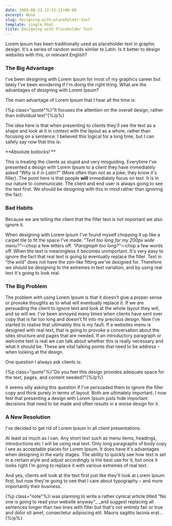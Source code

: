 ```yaml
---
date: 2009-08-31 12:53:11+00:00
excerpt: None
slug: designing-with-placeholder-text
template: single.html
title: Designing with Placeholder Text
---
```


Lorem Ipsum has been traditionally used as placeholder text in graphic design. It's a series of random words similar to Latin. Is it better to design websites with this, or relevant English?


### The Big Advantage


I've been designing with Lorem Ipsum for most of my graphics career but lately I've been wondering if I'm doing the right thing. What are the advantages of designing with Lorem Ipsum?

The main advantage of Lorem Ipsum that I hear all the time is:

{%p class="quote"%}"It focuses the attention on the overall design, rather than individual text"{%/p%}

The idea here is that when presenting to clients they'll see the text as a shape and look at it in context with the layout as a whole, rather than focusing on a sentence. I believed this logical for a long time, but I can safely say now that this is:

**Absolute bollocks!
**

This is treating the clients as stupid and very misguiding. Everytime I've presented a design with Lorem Ipsum to a client they have immediately asked _"Why is it in Latin?"_ (More often than not as a joke; they know it's filler). The point here is that people **will** immediately focus on text. It is in our nature to communicate. The client and end user is always going to see the text first. We should be designing with this in mind rather than ignoring the fact.


### Bad Habits


Because we are telling the client that the filler text is not important we also ignore it.

When designing with Lorem Ipsum I've found myself chopping it up like a carpet tile to fit the space I've made. "_Text too long for my 200px wide menu?"_—chop a few letters off. _"Paragraph too long?"_—chop a few words off. When the text is meaningless it becomes unimportant. It's very easy to ignore the fact that real text is going to eventually replace the filler. Text in "the wild" does not have the zen-like fitting we've designed for. Therefore we should be designing to the extremes in text variation, and by using real text it's going to look real.


### The Big Problem


The problem with using Lorem Ipsum is that it doesn't give a proper sense or provoke thoughts as to what will eventually replace it. If we are persuading the client to ignore text and look at the whole layout they will, and so will we. I've been annoyed many times when clients have sent over copy that is far too long and doesn't fit into my precious design. Now I've started to realise that ultimately this is my fault. If a websites menu is designed with real text, that is going to provoke a conversation about the sites structure and pages that are needed. If an introductory paragraph or welcome text is real we can talk about whether this is really necessary and what it should be. These are vital talking points that need to be address – when looking at the design.

One question I always ask clients is:

{%p class="quote"%}"Do you feel this design provides adequate space for the text, pages, and content needed?"{%/p%}

It seems silly asking this question if I've persuaded them to ignore the filler copy and think purely in terms of layout. Both are ultimately important. I now feel that presenting a design with Lorem Ipsum justs hide important decisions that need to be made and often results in a worse design for it.


### A New Resolution


I've decided to get rid of Lorem Ipsum in all client presentations.

At least as much as I can. Any short text such as menu items, headings, introductions etc I will be using real text. Only long paragraphs of body copy I see as acceptable places for Lorem Ipsum. It does have it's advantages when designing in the early stages. The ability to quickly see how text is set in a certain style and adjust accordingly is the best use for it, but once it looks right I'm going to replace it with various extremes of real text.

And yes, clients will look at the text first just like they'll look at Lorem Ipsum first, but now they're going to see that I care about typography – and more importantly their business.

{%p class="note"%}I was planning to write a rather cynical article titled "No one is going to read your website anyway"_ _and suggest replacing all sentences longer than two lines with filler but that's not entirely fair or true and dolor sit amet, consectetur adipiscing elit. Mauris sagittis lacinia erat...{%/p%}

